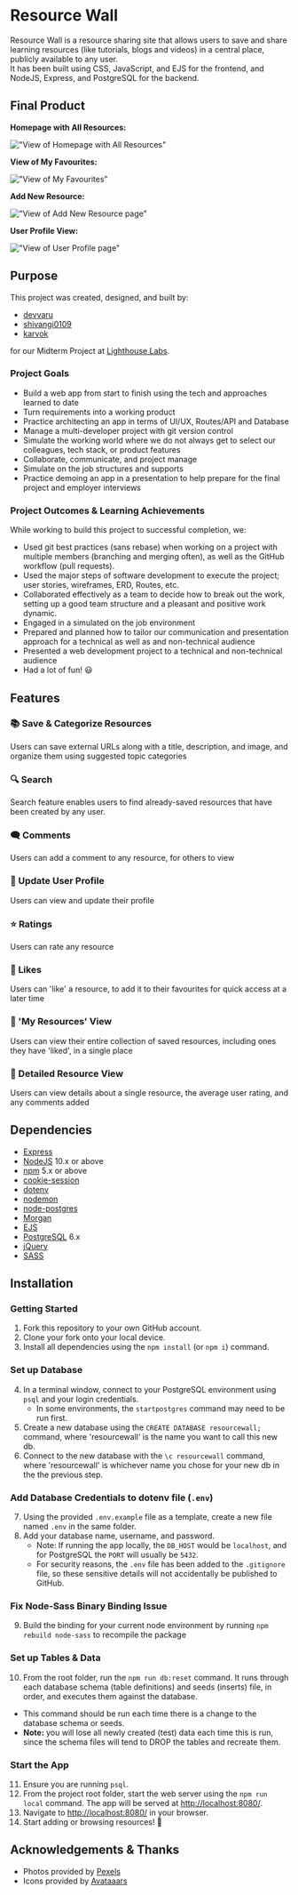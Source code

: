 # Resource Wall
Resource Wall is a resource sharing site that allows users to save and share learning resources (like tutorials, blogs and videos) in a central place, publicly available to any user.  
It has been built using CSS, JavaScript, and EJS for the frontend, and NodeJS, Express, and PostgreSQL for the backend.

## Final Product

**Homepage with All Resources:**

!["View of Homepage with All Resources"](/public/docs/screenshots/homepage-screenshot.jpg)

**View of My Favourites:**

!["View of My Favourites"](/public/docs/screenshots/my-favourites-screenshot.jpg)

**Add New Resource:**

!["View of Add New Resource page"](/public/docs/screenshots/add-new-resource-screenshot.jpg)

**User Profile View:**

!["View of User Profile page"](/public/docs/screenshots/my-profile-screenshot.jpg)

## Purpose
This project was created, designed, and built by: 
* [devvaru](https://github.com/Devvaru)
* [shivangi0109](https://github.com/shivangi0109)
* [karvok](https://github.com/karvok)  

for our Midterm Project at [Lighthouse Labs](https://www.lighthouselabs.ca/en/web-development-flex-program).

### Project Goals 
* Build a web app from start to finish using the tech and approaches learned to date
* Turn requirements into a working product
* Practice architecting an app in terms of UI/UX, Routes/API and Database
* Manage a multi-developer project with git version control
* Simulate the working world where we do not always get to select our colleagues, tech stack, or product features
* Collaborate, communicate, and project manage
* Simulate on the job structures and supports
* Practice demoing an app in a presentation to help prepare for the final project and employer interviews

### Project Outcomes & Learning Achievements
While working to build this project to successful completion, we: 
* Used git best practices (sans rebase) when working on a project with multiple members (branching and merging often), as well as the GitHub workflow (pull requests).
* Used the major steps of software development to execute the project; user stories, wireframes, ERD, Routes, etc.
* Collaborated effectively as a team to decide how to break out the work, setting up a good team structure and a pleasant and positive work dynamic.
* Engaged in a simulated on the job environment
* Prepared and planned how to tailor our communication and presentation approach for a technical as well as and non-technical audience
* Presented a web development project to a technical and non-technical audience
* Had a lot of fun! 😃

## Features

### 📚 Save & Categorize Resources
Users can save external URLs along with a title, description, and image, and organize them using suggested topic categories

### 🔍 Search 
Search feature enables users to find already-saved resources that have been created by any user.

### 🗨️ Comments 
Users can add a comment to any resource, for others to view

### 🤩 Update User Profile
Users can view and update their profile

### ⭐ Ratings 
Users can rate any resource

### 💙 Likes
Users can 'like' a resource, to add it to their favourites for quick access at a later time

### 📑 'My Resources' View
Users can view their entire collection of saved resources, including ones they have 'liked', in a single place

### 📖 Detailed Resource View
Users can view details about a single resource, the average user rating, and any comments added

## Dependencies
* [Express](https://expressjs.com/)
* [NodeJS](https://nodejs.org/) 10.x or above
* [npm](https://www.npmjs.com/) 5.x or above
* [cookie-session](https://www.npmjs.com/package/cookie-session)
* [dotenv](https://www.npmjs.com/package/dotenv)
* [nodemon](https://www.npmjs.com/package/nodemon)
* [node-postgres](https://node-postgres.com)
* [Morgan](https://www.npmjs.com/package/morgan)
* [EJS](https://ejs.co/)
* [PostgreSQL](https://www.postgresql.org/) 6.x
* [jQuery](https://jquery.com/)
* [SASS](https://www.npmjs.com/package/sass/)

## Installation

### Getting Started
1. Fork this repository to your own GitHub account.
2. Clone your fork onto your local device.
3. Install all dependencies using the `npm install` (or `npm i`) command.

### Set up Database
4. In a terminal window, connect to your PostgreSQL environment using `psql` and your login credentials.
   * In some environments, the `startpostgres` command may need to be run first.
5. Create a new database using the `CREATE DATABASE resourcewall;` command, where 'resourcewall' is the name you want to call this new db.
6. Connect to the new database with the `\c resourcewall` command, where 'resourcewall' is whichever name you chose for your new db in the the previous step.

### Add Database Credentials to dotenv file (`.env`) 
7. Using the provided `.env.example` file as a template, create a new file named `.env` in the same folder.
8. Add your database name, username, and password.
    * Note: If running the app locally, the `DB_HOST` would be `localhost`, and for PostgreSQL the `PORT` will usually be `5432`.
    * For security reasons, the `.env` file has been added to the `.gitignore` file, so these sensitive details will not accidentally be published to GitHub.

### Fix Node-Sass Binary Binding Issue
9. Build the binding for your current node environment by running `npm rebuild node-sass` to recompile the package

### Set up Tables & Data
10. From the root folder, run the `npm run db:reset` command. It runs through each database schema (table definitions) and seeds (inserts) file, in order, and executes them against the database.
   * This command should be run each time there is a change to the database schema or seeds.
   * **Note:** you will lose all newly created (test) data each time this is run, since the schema files will tend to DROP the tables and recreate them.

### Start the App
11. Ensure you are running `psql`.
12. From the project root folder, start the web server using the `npm run local` command. The app will be served at [http://localhost:8080/](http://localhost:8080/).
13. Navigate to [http://localhost:8080/](http://localhost:8080/) in your browser.
14. Start adding or browsing resources! 🙂

## Acknowledgements & Thanks
* Photos provided by [Pexels](https://www.pexels.com/)
* Icons provided by [Avataaars](https://getavataaars.com/)
